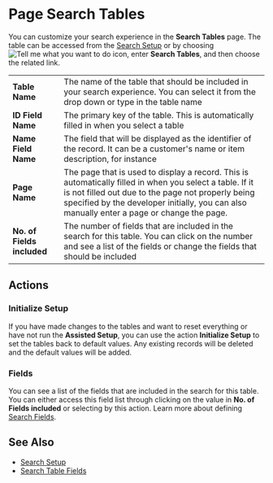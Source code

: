 # Page Search Tables

You can customize your search experience in the **Search Tables** page. The table can be accessed from the [Search Setup](search-setup.md) or by choosing ![Tell me what you want to do](/images/magnifying-glass.gif) icon, enter **Search Tables**, and then choose the related link.

|                            |                                                                                                                              |
|----------------------------|------------------------------------------------------------------------------------------------------------------------------|
| **Table Name**             | The name of the table that should be included in your search experience. You can select it from the drop down or type in the table name |
| **ID Field Name**          | The primary key of the table. This is automatically filled in when you select a table                                        |
| **Name Field Name**        | The field that will be displayed as the identifier of the record. It can be a customer's name or item description, for instance |
| **Page Name**              | The page that is used to display a record. This is automatically filled in when you select a table. If it is not filled out due to the page not properly being specified by the developer initially, you can also manually enter a page or change the page. |
| **No. of Fields included** | The number of fields that are included in the search for this table. You can click on the number and see a list of the fields or change the fields that should be included |

## Actions

### Initialize Setup

If you have made changes to the tables and want to reset everything or have not run the **Assisted Setup**, you can use the action **Initialize Setup** to set the tables back to default values. Any existing records will be deleted and the default values will be added.

### Fields

You can see a list of the fields that are included in the search for this table. You can either access this field list through clicking on the value in **No. of Fields included** or selecting by this action. Learn more about defining [Search Fields](page-search-fields.md).

## See Also

- [Search Setup](search-setup.md)
- [Search Table Fields](page-search-fields.md)
